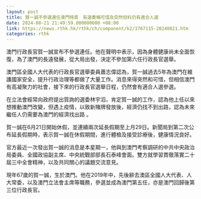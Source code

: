 ```yaml
---
layout: post
title: 賀一誠不參選連任澳門特首　有選委稱可惜及突然但料仍有適合人選
date: 2024-08-21 21:49:59.000000000 +08:00
link: https://news.rthk.hk/rthk/ch/component/k2/1767115-20240821.htm
categories: rthk
---
```


澳門行政長官賀一誠宣布不參選連任。他在聲明中表示，因為身體健康尚未全面恢復，為了澳門的長遠發展，從大局出發，決定不參加第六任行政長官選舉。

澳門區全國人大代表的行政長官選舉委員蕭志偉認為，賀一誠過去5年為澳門在維護國家安全，提升行政治理等都做了大量工作。消息來得突然和可惜，但相信澳門有高凝聚力的社會，接下來的行政長官選舉日程，仍然會有適合人選參選。 

在立法會經常向政府提出質詢的選委林宇滔，肯定賀一誠的工作，認為他上任以來想推動澳門改變，但遇上疫情，以致新賭牌發放後，經濟仍找不到出路，認為未來繼任人仍需要為澳門的經濟找出路 。

賀一誠在6月21日開始休假，並連續兩次延長假期至上月29日。新聞局到第二次公布延長假期時，表示賀一誠在休假期間，進行體檢及接受診療後，健康情況良好。

官方最近一次發出賀一誠的消息是本星期一，他與到澳門考察調研的中共中央政治局委員、全國政協副主席、中央統戰部部長石泰峰會面。雙方就學習貫徹落實二十屆三中全會精神，以及共同關心的議題交流意見。

現年67歲的賀一誠，生於澳門。他在2019年中，先後辭去澳區全國人大代表、人大常委，以及澳門立法會主席等職務，參選並成為澳門第五任，亦是澳門回歸後第三位行政長官。
